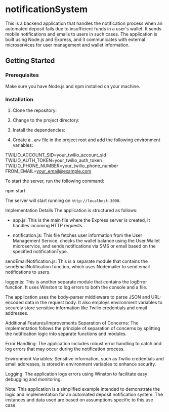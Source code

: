 # notificationSystem
This is a backend application that handles the notification process when an automated deposit fails due to insufficient funds in a user's wallet. It sends mobile notifications and emails to users in such cases. The application is built using Node.js and Express, and it communicates with external microservices for user management and wallet information.

## Getting Started

### Prerequisites

Make sure you have Node.js and npm installed on your machine.

### Installation

1. Clone the repository:


2. Change to the project directory:


3. Install the dependencies:


4. Create a `.env` file in the project root and add the following environment variables:

TWILIO_ACCOUNT_SID=your_twilio_account_sid
TWILIO_AUTH_TOKEN=your_twilio_auth_token
TWILIO_PHONE_NUMBER=your_twilio_phone_number
FROM_EMAIL=your_email@example.com

To start the server, run the following command:

npm start

The server will start running on `http://localhost:3000`.


Implementation Details
The application is structured as follows:

* app.js: This is the main file where the Express server is created, It handles incoming HTTP requests.

* notification.js: This file fetches user information from the User Management Service, checks the wallet balance using the User Wallet microservice, and sends notifications via SMS or email based on the specified notificationType.

sendEmailNotification.js: This is a separate module that contains the sendEmailNotification function, which uses Nodemailer to send email notifications to users.

logger.js: This is another separate module that contains the logError function. It uses Winston to log errors to both the console and a file.

The application uses the body-parser middleware to parse JSON and URL-encoded data in the request body. It also employs environment variables to securely store sensitive information like Twilio credentials and email addresses.

Additional Features/Improvements
Separation of Concerns: The implementation follows the principle of separation of concerns by splitting the notification logic into separate functions and modules.

Error Handling: The application includes robust error handling to catch and log errors that may occur during the notification process.

Environment Variables: Sensitive information, such as Twilio credentials and email addresses, is stored in environment variables to enhance security.

Logging: The application logs errors using Winston to facilitate easy debugging and monitoring.

Note:
This application is a simplified example intended to demonstrate the logic and implementation for an automated deposit notification system. The instances and data used are based on assumptions specific to this use case.
